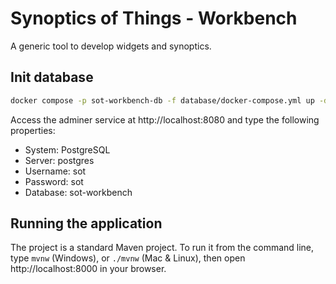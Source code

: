 # Synoptics of Things - Workbench

A generic tool to develop widgets and synoptics.

## Init database

```sh
docker compose -p sot-workbench-db -f database/docker-compose.yml up -d
```

Access the adminer service at http://localhost:8080 and type the following properties:
* System: PostgreSQL
* Server: postgres
* Username: sot
* Password: sot
* Database: sot-workbench

## Running the application

The project is a standard Maven project. To run it from the command line,
type `mvnw` (Windows), or `./mvnw` (Mac & Linux), then open
http://localhost:8000 in your browser.
